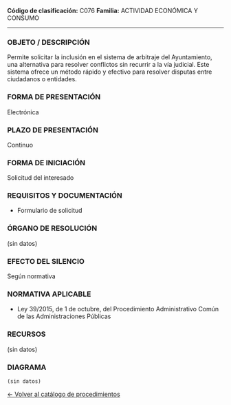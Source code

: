 
**Código de clasificación:** C076
**Familia:** ACTIVIDAD ECONÓMICA Y CONSUMO

---

### OBJETO / DESCRIPCIÓN

Permite solicitar la inclusión en el sistema de arbitraje del Ayuntamiento, una alternativa para resolver conflictos sin recurrir a la vía judicial. Este sistema ofrece un método rápido y efectivo para resolver disputas entre ciudadanos o entidades.

### FORMA DE PRESENTACIÓN

Electrónica

### PLAZO DE PRESENTACIÓN

Continuo

### FORMA DE INICIACIÓN

Solicitud del interesado

### REQUISITOS Y DOCUMENTACIÓN

- Formulario de solicitud

### ÓRGANO DE RESOLUCIÓN

(sin datos)

### EFECTO DEL SILENCIO

Según normativa

### NORMATIVA APLICABLE

- Ley 39/2015, de 1 de octubre, del Procedimiento Administrativo Común de las Administraciones Públicas

### RECURSOS

(sin datos)

### DIAGRAMA

```mermaid
(sin datos)
```

[← Volver al catálogo de procedimientos](../buscador.md)